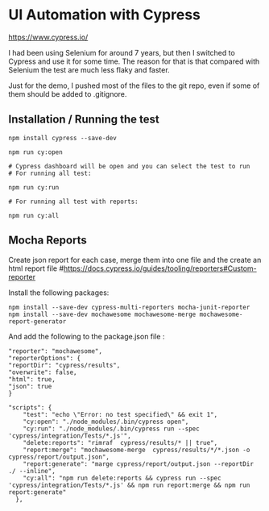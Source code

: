 # UI Automation with Cypress
https://www.cypress.io/

I had been using Selenium for around 7 years, but then I switched to Cypress and use it for some time.
The reason for that is that compared with Selenium the test are much less flaky and faster.

Just for the demo, I pushed most of the files to the git repo, even if some of them should be added to .gitignore.

## Installation / Running the test
```
npm install cypress --save-dev

npm run cy:open

# Cypress dashboard will be open and you can select the test to run
# For running all test:

npm run cy:run

# For running all test with reports:

npm run cy:all

```

## Mocha Reports
Create json report for each case, merge them into one file and the create an html report file
#https://docs.cypress.io/guides/tooling/reporters#Custom-reporter

Install the following packages:
```
npm install --save-dev cypress-multi-reporters mocha-junit-reporter
npm install --save-dev mochawesome mochawesome-merge mochawesome-report-generator

```
And add the following to the package.json file :
```
"reporter": "mochawesome",
"reporterOptions": {
"reportDir": "cypress/results",
"overwrite": false,
"html": true,
"json": true
}

"scripts": {
    "test": "echo \"Error: no test specified\" && exit 1",
    "cy:open": "./node_modules/.bin/cypress open",
    "cy:run": "./node_modules/.bin/cypress run --spec 'cypress/integration/Tests/*.js'",
    "delete:reports": "rimraf  cypress/results/* || true",
    "report:merge": "mochawesome-merge  cypress/results/*/*.json -o cypress/report/output.json",
    "report:generate": "marge cypress/report/output.json --reportDir ./ --inline",
    "cy:all": "npm run delete:reports && cypress run --spec 'cypress/integration/Tests/*.js' && npm run report:merge && npm run report:generate"
  },
```
